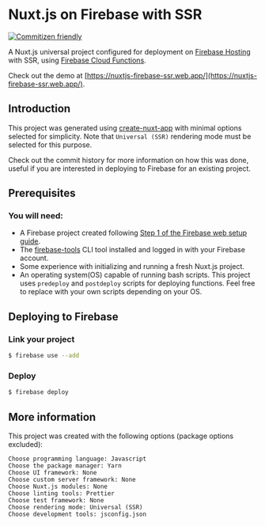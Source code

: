 # Nuxt.js on Firebase with SSR

[![Commitizen friendly](https://img.shields.io/badge/commitizen-friendly-brightgreen.svg)](http://commitizen.github.io/cz-cli/)

A Nuxt.js universal project configured for deployment on [Firebase Hosting](https://firebase.google.com/) with SSR, using [Firebase Cloud Functions](https://firebase.google.com/docs/functions).

Check out the demo at [https://nuxtjs-firebase-ssr.web.app/](https://nuxtjs-firebase-ssr.web.app/).

## Introduction

This project was generated using [create-nuxt-app](https://github.com/nuxt/create-nuxt-app) with minimal options selected for simplicity. Note that `Universal (SSR)` rendering mode must be selected for this purpose.

Check out the commit history for more information on how this was done, useful if you are interested in deploying to Firebase for an existing project.

## Prerequisites

### You will need:

- A Firebase project created following [Step 1 of the Firebase web setup guide](https://firebase.google.com/docs/web/setup).
- The [firebase-tools](https://github.com/firebase/firebase-tools) CLI tool installed and logged in with your Firebase account.
- Some experience with initializing and running a fresh Nuxt.js project.
- An operating system(OS) capable of running bash scripts. This project uses `predeploy` and `postdeploy` scripts for deploying functions. Feel free to replace with your own scripts depending on your OS.

## Deploying to Firebase

### Link your project

```sh
$ firebase use --add
```

### Deploy

```sh
$ firebase deploy
```

## More information

This project was created with the following options (package options excluded):

```
Choose programming language: Javascript
Choose the package manager: Yarn
Choose UI framework: None
Choose custom server framework: None
Choose Nuxt.js modules: None
Choose linting tools: Prettier
Choose test framework: None
Choose rendering mode: Universal (SSR)
Choose development tools: jsconfig.json
```
